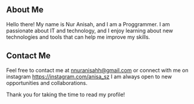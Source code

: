 
## About Me

Hello there! My name is Nur Anisah, and I am a Proggrammer. I am passionate about IT and technology, and I enjoy learning about new technologies and tools that can help me improve my skills.


## Contact Me

Feel free to contact me at nnuranisahh@gmail.com or connect with me on instagram https://instagram.com/anisa_sz
I am always open to new opportunities and collaborations.

Thank you for taking the time to read my profile!
